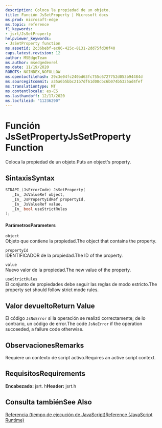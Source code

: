 ```yaml
---
description: Coloca la propiedad de un objeto.
title: Función JsSetProperty | Microsoft docs
ms.prod: microsoft-edge
ms.topic: reference
f1_keywords:
- jsrt/JsSetProperty
helpviewer_keywords:
- JsSetProperty function
ms.assetid: 2c36bebf-ec86-425c-8131-2dd75fd30f40
caps.latest.revision: 12
author: MSEdgeTeam
ms.author: msedgedevrel
ms.date: 11/19/2020
ROBOTS: NOINDEX,NOFOLLOW
ms.openlocfilehash: 29c3e04fc240bd63fc755c6727752d053b94484d
ms.sourcegitcommit: a35a6b5bbc21b7df61d08cbc6b074b5325ad4fef
ms.translationtype: MT
ms.contentlocale: es-ES
ms.lasthandoff: 12/17/2020
ms.locfileid: "11236290"
---
```

# <span data-ttu-id="deb75-103">Función JsSetProperty</span><span class="sxs-lookup"><span data-stu-id="deb75-103">JsSetProperty Function</span></span>

<span data-ttu-id="deb75-104">Coloca la propiedad de un objeto.</span><span class="sxs-lookup"><span data-stu-id="deb75-104">Puts an object's property.</span></span>  
  
## <span data-ttu-id="deb75-105">Sintaxis</span><span class="sxs-lookup"><span data-stu-id="deb75-105">Syntax</span></span>  
  
```cpp  
STDAPI_(JsErrorCode) JsSetProperty(  
   _In_ JsValueRef object,  
   _In_ JsPropertyIdRef propertyId,  
   _In_ JsValueRef value,  
   _In_ bool useStrictRules  
);  
```  
  
#### <span data-ttu-id="deb75-106">Parámetros</span><span class="sxs-lookup"><span data-stu-id="deb75-106">Parameters</span></span>  
 `object`  
 <span data-ttu-id="deb75-107">Objeto que contiene la propiedad.</span><span class="sxs-lookup"><span data-stu-id="deb75-107">The object that contains the property.</span></span>  
  
 `propertyId`  
 <span data-ttu-id="deb75-108">IDENTIFICADOR de la propiedad.</span><span class="sxs-lookup"><span data-stu-id="deb75-108">The ID of the property.</span></span>  
  
 `value`  
 <span data-ttu-id="deb75-109">Nuevo valor de la propiedad.</span><span class="sxs-lookup"><span data-stu-id="deb75-109">The new value of the property.</span></span>  
  
 `useStrictRules`  
 <span data-ttu-id="deb75-110">El conjunto de propiedades debe seguir las reglas de modo estricto.</span><span class="sxs-lookup"><span data-stu-id="deb75-110">The property set should follow strict mode rules.</span></span>  
  
## <span data-ttu-id="deb75-111">Valor devuelto</span><span class="sxs-lookup"><span data-stu-id="deb75-111">Return Value</span></span>  
 <span data-ttu-id="deb75-112">El código `JsNoError` si la operación se realizó correctamente; de lo contrario, un código de error.</span><span class="sxs-lookup"><span data-stu-id="deb75-112">The code `JsNoError` if the operation succeeded, a failure code otherwise.</span></span>  
  
## <span data-ttu-id="deb75-113">Observaciones</span><span class="sxs-lookup"><span data-stu-id="deb75-113">Remarks</span></span>  
 <span data-ttu-id="deb75-114">Requiere un contexto de script activo.</span><span class="sxs-lookup"><span data-stu-id="deb75-114">Requires an active script context.</span></span>  
  
## <span data-ttu-id="deb75-115">Requisitos</span><span class="sxs-lookup"><span data-stu-id="deb75-115">Requirements</span></span>  
 <span data-ttu-id="deb75-116">**Encabezado:** jsrt. h</span><span class="sxs-lookup"><span data-stu-id="deb75-116">**Header:** jsrt.h</span></span>  
  
## <span data-ttu-id="deb75-117">Consulta también</span><span class="sxs-lookup"><span data-stu-id="deb75-117">See Also</span></span>  
 [<span data-ttu-id="deb75-118">Referencia (tiempo de ejecución de JavaScript)</span><span class="sxs-lookup"><span data-stu-id="deb75-118">Reference (JavaScript Runtime)</span></span>](../chakra-hosting/reference-javascript-runtime.md)

